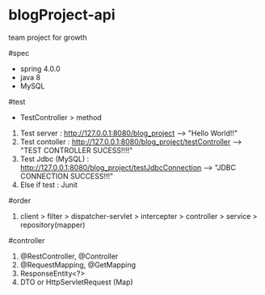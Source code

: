 # blogProject-api
team project for growth

#spec
* spring 4.0.0  
* java 8
* MySQL

#test
* TestController > method
1. Test server : http://127.0.0.1:8080/blog_project 
    --> "Hello World!!"
2. Test contoller : http://127.0.0.1:8080/blog_project/testController 
    --> "TEST CONTROLLER SUCESS!!!!"
3. Test Jdbc (MySQL) : http://127.0.0.1:8080/blog_project/testJdbcConnection
    --> "JDBC CONNECTION SUCCESS!!!"
4. Else if test : Junit

#order
1. client > filter > dispatcher-servlet > intercepter > controller > service > repository(mapper) 

#controller
1. @RestController, @Controller
2. @RequestMapping, @GetMapping
3. ResponseEntity<?>
4. DTO or HttpServletRequest (Map)
